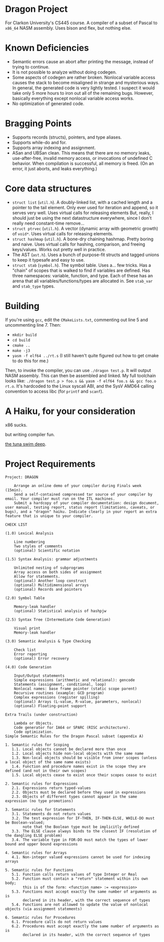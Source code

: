 # Dragon Project

For Clarkon University's CS445 course. A compiler of a subset of Pascal to
`x86_64` NASM assembly. Uses bison and flex, but nothing else.

# Known Deficiencies

- Semantic errors cause an abort after printing the message, instead of trying
  to continue.
- It is not possible to analyze without doing codegen.
- Some aspects of codegen are rather broken. Nonlocal variable access causes
  the stack to become misaligned in strange and mysterious ways. In general,
  the generated code is very lightly tested. I suspect it would take only 5
  more hours to iron out all of the remaining bugs. However, basically
  everything except nonlocal variable access works.
- No optimization of generated code.

# Bragging Points

- Supports records (structs), pointers, and type aliases.
- Supports while-do and for.
- Supports array indexing and assignment.
- ASan and UBSan clean. This means that there are no memory leaks,
  use-after-free, invalid memory access, or invocations of undefined C
  behavior. When compilation is successful, all memory is freed. (On an error,
  it just aborts, and leaks everything.)

# Core data structures

- `struct list` (`util.h`). A doubly-linked list, with a cached length and a pointer to
  the tail element. Only ever used for iteration and append, so it serves very
  well. Uses virtual calls for releasing elements But, really, I should just
  be using the next datastructure everywhere, since I don't really need
  constant-time remove...
- `struct ptrvec` (`util.h`). A vector (dynamic array with geometric growth) of `void*`.
  Uses virtual calls for releasing elements.
- `struct hashmap` (`util.h`). A bone-dry chaining hashmap. Pretty boring and naive. Uses
  virtual calls for hashing, comparison, and freeing keys/values. Works out
  pretty well in practice.
- The AST (`ast.h`). Uses a bunch of purpose-fit structs and tagged unions to
  keep it typesafe and easy to use.
- `struct stab` (`symbol.h`). The symbol table. Uses a... few tricks. Has a "chain" of
  scopes that is walked to find if variables are defined. Has three
  namespaces: variable, function, and type. Each of these has an arena that
  all variables/functions/types are allocated in. See `stab_var` and
  `stab_type` types.

# Building

If you're using `gcc`, edit the `CMakeLists.txt`, commenting out line 5 and
uncommenting line 7. Then:

- `mkdir build`
- `cd build`
- `cmake ..`
- `make -j3`
- `yasm -f elf64 ../rt.s` (I still haven't quite figured out how to get cmake
  to do this for me.)

Then, to invoke the compiler, you can use `./dragon test.p`. It will output
NASM assembly. This can then be assembled and linked. My full toolchain looks
like: `./dragon test.p > foo.s && yasm -f elf64 foo.s && gcc foo.o rt.o`. It's
hardcoded to the Linux syscall ABI, and the SysV AMD64 calling convention to
access libc (for `printf` and `scanf`).

# A Haiku, for your consideration

x86 sucks.

but writing compiler fun.

[the tuna swim deep](./tuna.jpg).

# Project Requirements

```
Project: DRAGON

    Arrange an online demo of your compiler during Finals week (15min).
    Send a self-contained compressed tar source of your compiler by email. Your compiler must run on the ITL machines.
    Submit a hardcopy of your compiler documentation: design document, user manual, testing report, status report (limitations, caveats, or bugs), and a "dragon" haiku. Indicate clearly in your report an extra feature that is unique to your compiler.

CHECK LIST

(1.0) Lexical Analysis

    Line numbering
    Two styles of comments
    (optional) Scientific notation

(1.5) Syntax Analysis: grammar adjustments

    Unlimited nesting of subprograms
    Array access on both sides of assignment
    Allow for statements.
    (optional) Another loop construct
    (optional) Multidimensional arrays
    (optional) Records and pointers

(2.0) Symbol Table

    Memory-leak handler
    (optional) Statistical analysis of hashpjw

(2.5) Syntax Tree (Intermediate Code Generation)

    Visual print
    Memory-leak handler

(3.0) Semantic Analysis & Type Checking

    Check list
    Error reporting
    (optional) Error recovery

(4.0) Code Generation

    Input/Output statements
    Simple expressions (arithmetic and relational): gencode
    Statements (assignment, conditional, loop)
    Nonlocal names: base frame pointer (static scope parent)
    Recursive routines (example: GCD program)
    Complex expressions (register spilling)
    (optional) Arrays (L-value, R-value, parameters, nonlocal)
    (optional) Floating-point support

Extra Trails (under construction)

    Lambda or Objects.
    Code generator for IA64 or SPARC (RISC architecture).
    Code optimization.
Simple Semantic Rules for the Dragon Pascal subset (appendix A)

1. Semantic rules for Scoping
   1.1. Local objects cannot be declared more than once
   1.2. Local objects hide non-local objects with the same name
   1.3. Non-local objects should be visible from inner scopes (unless a local object of the same name exists)
   1.4. Function and procedure names exist in the scope they are defined (and not in their own scopes)
   1.5. Local objects cease to exist once their scopes cease to exist

2. Semantic rules for Expressions
   2.1. Expressions return typed-values
   2.2. Objects must be declared before they used in expressions
   2.3. Objects of different types cannot appear in the same expression (no type promotions)

3. Semantic rules for Statements
   3.1. Statements do not return values
   3.2. The test expression for IF-THEN, IF-THEN-ELSE, WHILE-DO must be Boolean-valued;
        note that the Boolean type must be implicitly defined
   3.3. The ELSE clause always binds to the closest IF (resolution of the dangling ELSE problem)
   3.4. The variable type in FOR-DO must match the types of lower bound and upper bound expressions

4. Semantic rules for Arrays
   4.1. Non-integer valued expressions cannot be used for indexing arrays

5. Semantic rules for Functions
   5.1. Function calls return values of type Integer or Real
   5.2. Function must contain a "return" statement within its own body;
        this is of the form: <function_name> := <expression>
   5.3. Functions must accept exactly the same number of arguments as is
        declared in its header, with the correct sequence of types
   5.4. Functions are not allowed to update the value of nonlocal objects (via assignment statements)

6. Semantic rules for Procedures
   6.1. Procedure calls do not return values
   6.2. Procedures must accept exactly the same number of arguments as is
        declared in its header, with the correct sequence of types
```
